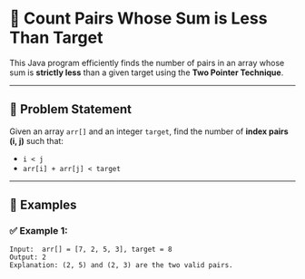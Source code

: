 # 🔢 Count Pairs Whose Sum is Less Than Target

This Java program efficiently finds the number of pairs in an array whose sum is **strictly less** than a given target using the **Two Pointer Technique**.

---

## 📌 Problem Statement

Given an array `arr[]` and an integer `target`, find the number of **index pairs (i, j)** such that:

- `i < j`
- `arr[i] + arr[j] < target`

---

## 🧪 Examples

### ✅ Example 1:
```text
Input:  arr[] = [7, 2, 5, 3], target = 8  
Output: 2  
Explanation: (2, 5) and (2, 3) are the two valid pairs.
